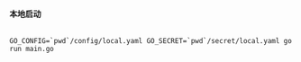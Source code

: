 
#### 本地启动

```shell

GO_CONFIG=`pwd`/config/local.yaml GO_SECRET=`pwd`/secret/local.yaml go run main.go
```
